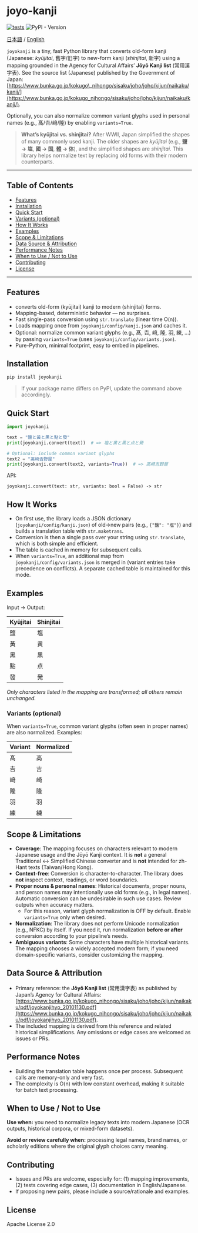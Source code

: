 # joyo-kanji  
[![tests](https://github.com/new-village/joyo-kanji/actions/workflows/tests.yml/badge.svg)](https://github.com/new-village/joyo-kanji/actions/workflows/tests.yml) ![PyPI - Version](https://img.shields.io/pypi/v/joyokanji)
  
[日本語](./README_Ja.md) / [English](./README.md)  
  
`joyokanji` is a tiny, fast Python library that converts old-form kanji (Japanese: *kyūjitai*, 舊字/旧字) to new-form kanji (*shinjitai*, 新字) using a mapping grounded in the Agency for Cultural Affairs’ **Jōyō Kanji list** (常用漢字表). See the source list (Japanese) published by the Government of Japan: [https://www.bunka.go.jp/kokugo\_nihongo/sisaku/joho/joho/kijun/naikaku/kanji/](https://www.bunka.go.jp/kokugo_nihongo/sisaku/joho/joho/kijun/naikaku/kanji/).

Optionally, you can also normalize common variant glyphs used in personal names (e.g., 髙/𠮷/﨑/隆) by enabling `variants=True`.

> **What’s kyūjitai vs. shinjitai?**
> After WWII, Japan simplified the shapes of many commonly used kanji. The older shapes are *kyūjitai* (e.g., **鹽 → 塩**, **國 → 国**, **體 → 体**), and the simplified shapes are *shinjitai*. This library helps normalize text by replacing old forms with their modern counterparts.

---

## Table of Contents

* [Features](#features)
* [Installation](#installation)
* [Quick Start](#quick-start)
* [Variants (optional)](#variants-optional)
* [How It Works](#how-it-works)
* [Examples](#examples)
* [Scope & Limitations](#scope--limitations)
* [Data Source & Attribution](#data-source--attribution)
* [Performance Notes](#performance-notes)
* [When to Use / Not to Use](#when-to-use--not-to-use)
* [Contributing](#contributing)
* [License](#license)

---

## Features

* converts old-form (kyūjitai) kanji to modern (shinjitai) forms.
* Mapping-based, deterministic behavior — no surprises.
* Fast single-pass conversion using `str.translate` (linear time O(n)).
* Loads mapping once from `joyokanji/config/kanji.json` and caches it.
* Optional: normalize common variant glyphs (e.g., 髙, 𠮷, 﨑, 隆, 羽, 練, …) by passing `variants=True` (uses `joyokanji/config/variants.json`).
* Pure-Python, minimal footprint, easy to embed in pipelines.

## Installation

```bash
pip install joyokanji
```

> If your package name differs on PyPI, update the command above accordingly.

## Quick Start

```python
import joyokanji

text = "鹽と黃と黑と點と發"
print(joyokanji.convert(text))  # => 塩と黄と黒と点と発

# Optional: include common variant glyphs
text2 = "髙﨑𠮷野屋"
print(joyokanji.convert(text2, variants=True))  # => 高崎吉野屋
```

API:

```
joyokanji.convert(text: str, variants: bool = False) -> str
```

## How It Works

* On first use, the library loads a JSON dictionary (`joyokanji/config/kanji.json`) of old→new pairs (e.g., `{"鹽": "塩"}`) and builds a translation table with `str.maketrans`.
* Conversion is then a single pass over your string using `str.translate`, which is both simple and efficient.
* The table is cached in memory for subsequent calls.
* When `variants=True`, an additional map from `joyokanji/config/variants.json` is merged in (variant entries take precedence on conflicts). A separate cached table is maintained for this mode.

## Examples

Input → Output:

| Kyūjitai | Shinjitai |
| -------- | --------- |
| 鹽        | 塩         |
| 黃        | 黄         |
| 黑        | 黒         |
| 點        | 点         |
| 發        | 発         |


*Only characters listed in the mapping are transformed; all others remain unchanged.*

### Variants (optional)

When `variants=True`, common variant glyphs (often seen in proper names) are also normalized. Examples:

| Variant | Normalized |
| ------- | ---------- |
| 髙      | 高         |
| 𠮷     | 吉         |
| 﨑      | 崎         |
| 隆      | 隆         |
| 羽      | 羽         |
| 練      | 練         |

## Scope & Limitations

* **Coverage**: The mapping focuses on characters relevant to modern Japanese usage and the Jōyō Kanji context. It is **not** a general Traditional ↔ Simplified Chinese converter and is **not** intended for zh-Hant texts (Taiwan/Hong Kong).
* **Context-free**: Conversion is character-to-character. The library does **not** inspect context, readings, or word boundaries.
* **Proper nouns & personal names**: Historical documents, proper nouns, and person names may intentionally use old forms (e.g., in legal names). Automatic conversion can be undesirable in such use cases. Review outputs when accuracy matters.
	- For this reason, variant glyph normalization is OFF by default. Enable `variants=True` only when desired.
* **Normalization**: The library does not perform Unicode normalization (e.g., NFKC) by itself. If you need it, run normalization **before or after** conversion according to your pipeline’s needs.
* **Ambiguous variants**: Some characters have multiple historical variants. The mapping chooses a widely accepted modern form; if you need domain-specific variants, consider customizing the mapping.

## Data Source & Attribution

* Primary reference: the **Jōyō Kanji list** (常用漢字表) as published by Japan’s Agency for Cultural Affairs: [https://www.bunka.go.jp/kokugo_nihongo/sisaku/joho/joho/kijun/naikaku/pdf/joyokanjihyo_20101130.pdf](https://www.bunka.go.jp/kokugo_nihongo/sisaku/joho/joho/kijun/naikaku/pdf/joyokanjihyo_20101130.pdf).
* The included mapping is derived from this reference and related historical simplifications. Any omissions or edge cases are welcomed as issues or PRs.

## Performance Notes

* Building the translation table happens once per process. Subsequent calls are memory-only and very fast.
* The complexity is O(n) with low constant overhead, making it suitable for batch text processing.

## When to Use / Not to Use

**Use when:** you need to normalize legacy texts into modern Japanese (OCR outputs, historical corpora, or mixed-form datasets).

**Avoid or review carefully when:** processing legal names, brand names, or scholarly editions where the original glyph choices carry meaning.

## Contributing

* Issues and PRs are welcome, especially for: (1) mapping improvements, (2) tests covering edge cases, (3) documentation in English/Japanese.
* If proposing new pairs, please include a source/rationale and examples.

## License

Apache License 2.0